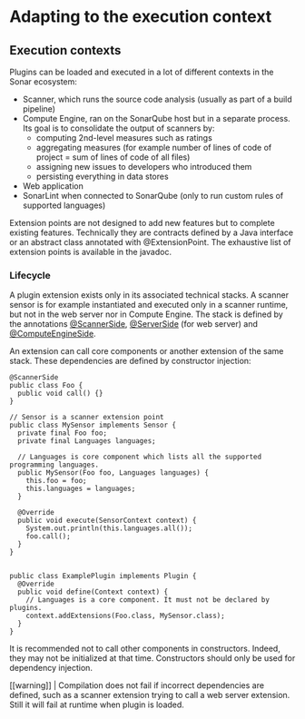 # Adapting to the execution context

## Execution contexts

Plugins can be loaded and executed in a lot of different contexts in the Sonar ecosystem:

* Scanner, which runs the source code analysis (usually as part of a build pipeline)
* Compute Engine, ran on the SonarQube host but in a separate process. Its goal is to consolidate the output of scanners by: 
   * computing 2nd-level measures such as ratings
   * aggregating measures (for example number of lines of code of project = sum of lines of code of all files)
   * assigning new issues to developers who introduced them
   * persisting everything in data stores
* Web application
* SonarLint when connected to SonarQube (only to run custom rules of supported languages)

Extension points are not designed to add new features but to complete existing features. Technically they are contracts defined by a Java interface or an abstract class annotated with @ExtensionPoint. The exhaustive list of extension points is available in the javadoc.

### Lifecycle
A plugin extension exists only in its associated technical stacks. A scanner sensor is for example instantiated and executed only in a scanner runtime, but not in the web server nor in Compute Engine. The stack is defined by the annotations [@ScannerSide](http://javadocs.sonarsource.org/latest/apidocs/org/sonar/api/batch/ScannerSide.html), [@ServerSide](http://javadocs.sonarsource.org/latest/apidocs/index.html?org/sonar/api/server/ServerSide.html) (for web server) and [@ComputeEngineSide](http://javadocs.sonarsource.org/latest/apidocs/index.html?org/sonar/api/ce/ComputeEngineSide.html). 

An extension can call core components or another extension of the same stack. These dependencies are defined by constructor injection:

```
@ScannerSide
public class Foo {
  public void call() {}
}
 
// Sensor is a scanner extension point 
public class MySensor implements Sensor {
  private final Foo foo;
  private final Languages languages;
  
  // Languages is core component which lists all the supported programming languages.
  public MySensor(Foo foo, Languages languages) {   
    this.foo = foo;
    this.languages = languages;
  }
  
  @Override
  public void execute(SensorContext context) {
    System.out.println(this.languages.all());
    foo.call();
  }
}
 
  
public class ExamplePlugin implements Plugin {
  @Override
  public void define(Context context) {
    // Languages is a core component. It must not be declared by plugins.
    context.addExtensions(Foo.class, MySensor.class);
  }
}
```

It is recommended not to call other components in constructors. Indeed, they may not be initialized at that time. Constructors should only be used for dependency injection.

[[warning]]
| Compilation does not fail if incorrect dependencies are defined, such as a scanner extension trying to call a web server extension. Still it will fail at runtime when plugin is loaded.